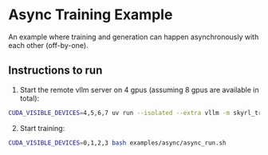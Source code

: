 # Async Training Example

An example where training and generation can happen asynchronously with each other (off-by-one). 

## Instructions to run

1. Start the remote vllm server on 4 gpus (assuming 8 gpus are available in total): 

```bash
CUDA_VISIBLE_DEVICES=4,5,6,7 uv run --isolated --extra vllm -m skyrl_train.inference_engines.vllm.vllm_server --model Qwen/Qwen2.5-1.5B-Instruct --enforce-eager --tensor-parallel-size 4 --seed 42 --distributed-executor-backend mp --max-model-len 4096 --enable-prefix-caching --dtype bfloat16 --trust-remote-code --gpu-memory-utilization 0.7 --enable-sleep-mode --host 127.0.0.1 --port 8001 --worker-extension-cls skyrl_train.inference_engines.vllm.vllm_engine.WorkerWrap
```

2. Start training: 


```bash
CUDA_VISIBLE_DEVICES=0,1,2,3 bash examples/async/async_run.sh
```
